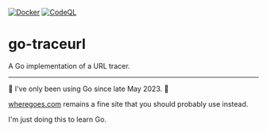 [![Docker](https://github.com/jdmartin/wheregoes/actions/workflows/docker_build.yml/badge.svg)](https://github.com/jdmartin/wheregoes/actions/workflows/docker_build.yml) [![CodeQL](https://github.com/jdmartin/go-traceurl/actions/workflows/github-code-scanning/codeql/badge.svg)](https://github.com/jdmartin/go-traceurl/actions/workflows/github-code-scanning/codeql)
# go-traceurl
A Go implementation of a URL tracer.

------

🚨 I've only been using Go since late May 2023. 🚨

[wheregoes.com](https://wheregoes.com) remains a fine site that you should probably use instead.  

I'm just doing this to learn Go.
